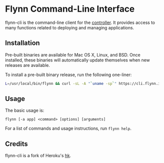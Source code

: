 # Flynn Command-Line Interface

flynn-cli is the command-line client for the [controller](/controller). It provides
access to many functions related to deploying and managing applications.

## Installation

Pre-built binaries are available for Mac OS X, Linux, and BSD. Once installed,
these binaries will automatically update themselves when new releases are
available.

To install a pre-built binary release, run the following one-liner:

```bash
L=/usr/local/bin/flynn && curl -sL -A "`uname -sp`" https://cli.flynn.io/flynn.gz | zcat >$L && chmod +x $L
```

## Usage

The basic usage is:

```text
flynn [-a app] <command> [options] [arguments]
```

For a list of commands and usage instructions, run `flynn help`.

## Credits

flynn-cli is a fork of Heroku's [hk](https://github.com/heroku/hk).
